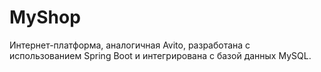 # MyShop
Интернет-платформа, аналогичная Avito, разработана с использованием Spring Boot и интегрирована с базой данных MySQL.
